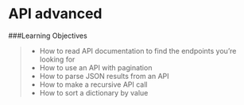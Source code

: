 API advanced
=============

###Learning Objectives

> - How to read API documentation to find the endpoints you’re looking for
> - How to use an API with pagination
> - How to parse JSON results from an API
> - How to make a recursive API call
> - How to sort a dictionary by value
